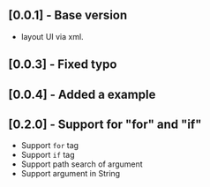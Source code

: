 ## [0.0.1] - Base version

* layout UI via xml.

## [0.0.3] - Fixed typo

## [0.0.4] - Added a example

## [0.2.0] - Support for "for" and "if"

* Support `for` tag
* Support `if` tag
* Support path search of argument
* Support argument in String